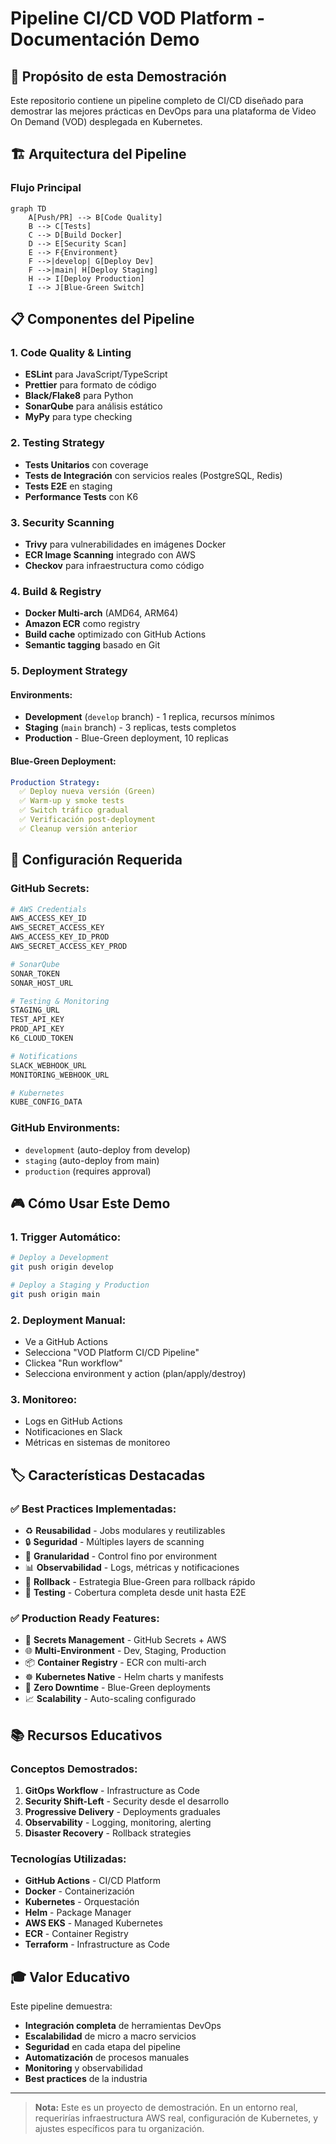 # Pipeline CI/CD VOD Platform - Documentación Demo

## 🎯 Propósito de esta Demostración

Este repositorio contiene un pipeline completo de CI/CD diseñado para demostrar las mejores prácticas en DevOps para una plataforma de Video On Demand (VOD) desplegada en Kubernetes.

## 🏗️ Arquitectura del Pipeline

### Flujo Principal
```mermaid
graph TD
    A[Push/PR] --> B[Code Quality]
    B --> C[Tests]
    C --> D[Build Docker]
    D --> E[Security Scan]
    E --> F{Environment}
    F -->|develop| G[Deploy Dev]
    F -->|main| H[Deploy Staging]
    H --> I[Deploy Production]
    I --> J[Blue-Green Switch]
```

## 📋 Componentes del Pipeline

### 1. **Code Quality & Linting**
- **ESLint** para JavaScript/TypeScript
- **Prettier** para formato de código
- **Black/Flake8** para Python
- **SonarQube** para análisis estático
- **MyPy** para type checking

### 2. **Testing Strategy**
- **Tests Unitarios** con coverage
- **Tests de Integración** con servicios reales (PostgreSQL, Redis)
- **Tests E2E** en staging
- **Performance Tests** con K6

### 3. **Security Scanning**
- **Trivy** para vulnerabilidades en imágenes Docker
- **ECR Image Scanning** integrado con AWS
- **Checkov** para infraestructura como código

### 4. **Build & Registry**
- **Docker Multi-arch** (AMD64, ARM64)
- **Amazon ECR** como registry
- **Build cache** optimizado con GitHub Actions
- **Semantic tagging** basado en Git

### 5. **Deployment Strategy**

#### Environments:
- **Development** (`develop` branch) - 1 replica, recursos mínimos
- **Staging** (`main` branch) - 3 replicas, tests completos
- **Production** - Blue-Green deployment, 10 replicas

#### Blue-Green Deployment:
```yaml
Production Strategy:
  ✅ Deploy nueva versión (Green)
  ✅ Warm-up y smoke tests
  ✅ Switch tráfico gradual
  ✅ Verificación post-deployment
  ✅ Cleanup versión anterior
```

## 🔧 Configuración Requerida

### GitHub Secrets:
```bash
# AWS Credentials
AWS_ACCESS_KEY_ID
AWS_SECRET_ACCESS_KEY
AWS_ACCESS_KEY_ID_PROD
AWS_SECRET_ACCESS_KEY_PROD

# SonarQube
SONAR_TOKEN
SONAR_HOST_URL

# Testing & Monitoring
STAGING_URL
TEST_API_KEY
PROD_API_KEY
K6_CLOUD_TOKEN

# Notifications
SLACK_WEBHOOK_URL
MONITORING_WEBHOOK_URL

# Kubernetes
KUBE_CONFIG_DATA
```

### GitHub Environments:
- `development` (auto-deploy from develop)
- `staging` (auto-deploy from main)
- `production` (requires approval)

## 🎮 Cómo Usar Este Demo

### 1. **Trigger Automático:**
```bash
# Deploy a Development
git push origin develop

# Deploy a Staging y Production
git push origin main
```

### 2. **Deployment Manual:**
- Ve a GitHub Actions
- Selecciona "VOD Platform CI/CD Pipeline"
- Clickea "Run workflow"
- Selecciona environment y action (plan/apply/destroy)

### 3. **Monitoreo:**
- Logs en GitHub Actions
- Notificaciones en Slack
- Métricas en sistemas de monitoreo

## 🏷️ Características Destacadas

### ✅ **Best Practices Implementadas:**
- ♻️ **Reusabilidad** - Jobs modulares y reutilizables
- 🔒 **Seguridad** - Múltiples layers de scanning
- 🎯 **Granularidad** - Control fino por environment
- 📊 **Observabilidad** - Logs, métricas y notificaciones
- 🔄 **Rollback** - Estrategia Blue-Green para rollback rápido
- 🧪 **Testing** - Cobertura completa desde unit hasta E2E

### ✅ **Production Ready Features:**
- 🔐 **Secrets Management** - GitHub Secrets + AWS
- 🌐 **Multi-Environment** - Dev, Staging, Production
- 📦 **Container Registry** - ECR con multi-arch
- ☸️ **Kubernetes Native** - Helm charts y manifests
- 🔄 **Zero Downtime** - Blue-Green deployments
- 📈 **Scalability** - Auto-scaling configurado

## 📚 Recursos Educativos

### Conceptos Demostrados:
1. **GitOps Workflow** - Infrastructure as Code
2. **Security Shift-Left** - Security desde el desarrollo
3. **Progressive Delivery** - Deployments graduales
4. **Observability** - Logging, monitoring, alerting
5. **Disaster Recovery** - Rollback strategies

### Tecnologías Utilizadas:
- **GitHub Actions** - CI/CD Platform
- **Docker** - Containerización
- **Kubernetes** - Orquestación
- **Helm** - Package Manager
- **AWS EKS** - Managed Kubernetes
- **ECR** - Container Registry
- **Terraform** - Infrastructure as Code

## 🎓 Valor Educativo

Este pipeline demuestra:
- **Integración completa** de herramientas DevOps
- **Escalabilidad** de micro a macro servicios
- **Seguridad** en cada etapa del pipeline
- **Automatización** de procesos manuales
- **Monitoring** y observabilidad
- **Best practices** de la industria

---

> **Nota:** Este es un proyecto de demostración. En un entorno real, requerirías infraestructura AWS real, configuración de Kubernetes, y ajustes específicos para tu organización.
